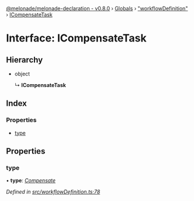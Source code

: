 [@melonade/melonade-declaration - v0.8.0](../README.md) › [Globals](../globals.md) › ["workflowDefinition"](../modules/_workflowdefinition_.md) › [ICompensateTask](_workflowdefinition_.icompensatetask.md)

# Interface: ICompensateTask

## Hierarchy

* object

  ↳ **ICompensateTask**

## Index

### Properties

* [type](_workflowdefinition_.icompensatetask.md#type)

## Properties

###  type

• **type**: *[Compensate](../enums/_task_.tasktypes.md#compensate)*

*Defined in [src/workflowDefinition.ts:78](https://github.com/devit-tel/melonade-declaration/blob/26b2f11/src/workflowDefinition.ts#L78)*
